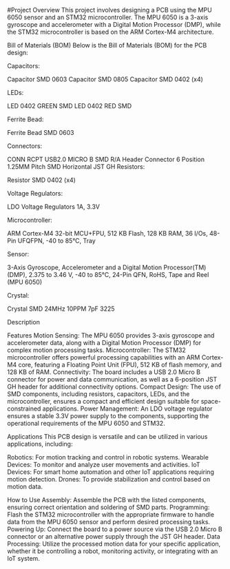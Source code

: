 #Project Overview
This project involves designing a PCB using the MPU 6050 sensor and an STM32 microcontroller. The MPU 6050 is a 3-axis gyroscope and accelerometer with a Digital Motion Processor (DMP), while the STM32 microcontroller is based on the ARM Cortex-M4 architecture.  

Bill of Materials (BOM)
Below is the Bill of Materials (BOM) for the PCB design:

Capacitors:

Capacitor SMD 0603
Capacitor SMD 0805
Capacitor SMD 0402 (x4)

LEDs:

LED 0402 GREEN SMD
LED 0402 RED SMD

Ferrite Bead:

Ferrite Bead SMD 0603

Connectors:

CONN RCPT USB2.0 MICRO B SMD R/A
Header Connector 6 Position 1.25MM Pitch SMD Horizontal JST GH
Resistors:

Resistor SMD 0402 (x4)

Voltage Regulators:

LDO Voltage Regulators 1A, 3.3V

Microcontroller:

ARM Cortex-M4 32-bit MCU+FPU, 512 KB Flash, 128 KB RAM, 36 I/Os, 48-Pin UFQFPN, -40 to 85°C, Tray

Sensor:

3-Axis Gyroscope, Accelerometer and a Digital Motion Processor(TM) (DMP), 2.375 to 3.46 V, -40 to 85°C, 24-Pin QFN, RoHS, Tape and Reel (MPU 6050)

Crystal:

Crystal SMD 24MHz 10PPM 7pF 3225

Description

Features
Motion Sensing: The MPU 6050 provides 3-axis gyroscope and accelerometer data, along with a Digital Motion Processor (DMP) for complex motion processing tasks.
Microcontroller: The STM32 microcontroller offers powerful processing capabilities with an ARM Cortex-M4 core, featuring a Floating Point Unit (FPU), 512 KB of flash memory, and 128 KB of RAM.
Connectivity: The board includes a USB 2.0 Micro B connector for power and data communication, as well as a 6-position JST GH header for additional connectivity options.
Compact Design: The use of SMD components, including resistors, capacitors, LEDs, and the microcontroller, ensures a compact and efficient design suitable for space-constrained applications.
Power Management: An LDO voltage regulator ensures a stable 3.3V power supply to the components, supporting the operational requirements of the MPU 6050 and STM32.

Applications
This PCB design is versatile and can be utilized in various applications, including:

Robotics: For motion tracking and control in robotic systems.
Wearable Devices: To monitor and analyze user movements and activities.
IoT Devices: For smart home automation and other IoT applications requiring motion detection.
Drones: To provide stabilization and control based on motion data.

How to Use
Assembly: Assemble the PCB with the listed components, ensuring correct orientation and soldering of SMD parts.
Programming: Flash the STM32 microcontroller with the appropriate firmware to handle data from the MPU 6050 sensor and perform desired processing tasks.
Powering Up: Connect the board to a power source via the USB 2.0 Micro B connector or an alternative power supply through the JST GH header.
Data Processing: Utilize the processed motion data for your specific application, whether it be controlling a robot, monitoring activity, or integrating with an IoT system.

